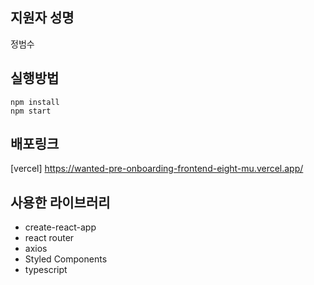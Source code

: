 ## 지원자 성명

정범수

## 실행방법

```
npm install
npm start
```

## 배포링크

[vercel] https://wanted-pre-onboarding-frontend-eight-mu.vercel.app/

## 사용한 라이브러리

- create-react-app
- react router
- axios
- Styled Components
- typescript
